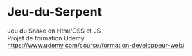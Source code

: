 # Jeu-du-Serpent
Jeu du Snake en Html/CSS et JS</br>
Projet de formation Udemy</br>
https://www.udemy.com/course/formation-developpeur-web/

